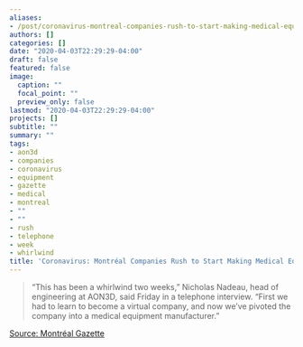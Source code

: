 ```yaml
---
aliases:
- /post/coronavirus-montreal-companies-rush-to-start-making-medical-equipment
authors: []
categories: []
date: "2020-04-03T22:29:29-04:00"
draft: false
featured: false
image:
  caption: ""
  focal_point: ""
  preview_only: false
lastmod: "2020-04-03T22:29:29-04:00"
projects: []
subtitle: ""
summary: ""
tags:
- aon3d
- companies
- coronavirus
- equipment
- gazette
- medical
- montreal
- ""
- ""
- rush
- telephone
- week
- whirlwind
title: 'Coronavirus: Montréal Companies Rush to Start Making Medical Equipment'
---
```


> “This has been a whirlwind two weeks,” Nicholas Nadeau, head of engineering at AON3D, said Friday in a telephone interview. “First we had to learn to become a virtual company, and now we’ve pivoted the company into a medical equipment manufacturer.”

[Source: Montréal Gazette](https://montrealgazette.com/business/local-business/pivot-now-montreal-companies-rush-to-start-making-medical-equipment/wcm/a899c9e2-adcc-4329-82c4-0a8f6708ab20/)

